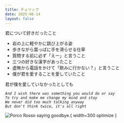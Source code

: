 ```yaml
---
title: チュリップ
date: 2025-06-14
layout: false
---
```


君について好きだったこと

- 岩の上に軽やかに跳び上がる姿
- 歩きながら葉っぱに手を滑らせる仕草
- 質問する前に必ず「えー」と言うこと
- 三つの好きな漢字があったこと
- 虚無から電話をかけて「飲みに行かない？」と言うこと
- 僕が君を愛することを愛していたこと

君が僕を愛していなかったとしても

<em>

```
And I wish there was something you would do or say
To try and make me change my mind and stay
We never did too much talking anyway
But don't think twice, it's all right
```

</em>

![Porco Rosso saying goodbye.](/images/porco-goodbye.png){ width=300 optimize }

